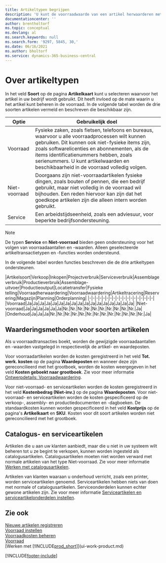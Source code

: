 ```yaml
---
title: Artikeltypen begrijpen
description: 'U kunt de voorraadwaarde van een artikel herwaarderen met de waarderingsmethoden FIFO of Gemiddeld, als de kosten van een artikel veranderen om andere redenen dan transacties.'
documentationcenter: ''
author: brentholtorf
ms.topic: conceptual
ms.devlang: al
ms.search.keywords: null
ms.search.form: '9297, 5845, 30,'
ms.date: 06/16/2021
ms.author: bholtorf
ms.service: dynamics-365-business-central
---
```

# <a name="about-item-types"></a>Over artikeltypen
In het veld **Soort** op de pagina **Artikelkaart** kunt u selecteren waarvoor het artikel in uw bedrijf wordt gebruikt. Dit heeft invloed op de mate waarin u het artikel kunt beheren in de voorraad. In de volgende tabel worden de drie soorten artikelen vermeld en beschreven die beschikbaar zijn.

|Optie|Gebruikelijk doel|
|------|-----------|
|Voorraad|Fysieke zaken, zoals fietsen, telefoons en bureaus, waarvoor u alle voorraadprocessen wilt kunnen gebruiken. Dit kunnen ook niet-fysieke items zijn, zoals softwarelicenties en abonnementen, als de items identificatienummers hebben, zoals serienummers. U kunt artikelwaarden en beschikbaarheid in de voorraad volledig volgen.|
|Niet-voorraad|Doorgaans zijn niet-voorraadartikelen fysieke dingen, zoals bouten of pennen, die een bedrijf gebruikt, maar niet volledig in de voorraad wil bijhouden. Een reden hiervoor kan zijn dat het goedkope artikelen zijn die alleen intern worden gebruikt.|
|Service|Een arbeidstijdseenheid, zoals een adviesuur, voor beperkte bedrijfsondersteuning.|

> [!NOTE]
> De typen **Service** en **Niet-voorraad** bieden geen ondersteuning voor het volgen van voorraadaantallen en -waarden. Alleen geselecteerde artikeltransactietypen en -functies worden ondersteund.

In de volgende tabel worden functies beschreven die de drie artikeltypen ondersteunen.

|Artikelsoort|Verkoop|Inkopen|Projectverbruik|Serviceverbruik|Assemblageverbruik|Productieverbruik|Assemblage-uitvoer|Productieoutput|Locatietransfer|Fysieke telling|Voorraadherwaardering|Voorraadwaardering|Artikeltracering|Reservering|Magazijn|Planning|Orderplanning|
|-|-|-|-|-|-|-|-|-|-|-|-|-|-|-|-|-|-|-|
|Voorraad|Ja|Ja|Ja|Ja|Ja|Ja|Ja|Ja|Ja|Ja|Ja|Ja|Ja|Ja|Ja|Ja|Ja|
|Niet-voorraad|Ja|Ja|Ja|Ja|Ja|Ja|Nr.|Nr.|Nr.|Nr.|Nr.|Nr.|Nr.|Nr.|Nr.|Nr.|Ja|
|Onderhoud|Ja|Ja|Ja|Nr.|Nr.|Nr.|Nr.|Nr.|Nr.|Nr.|Nr.|Nr.|Nr.|Nr.|Nr.|Nr.|Ja|

## <a name="costing-methods-for-types-of-items"></a>Waarderingsmethoden voor soorten artikelen
Als u voorraadtransacties boekt, worden de gewijzigde voorraadaantallen en -waarden vastgelegd in respectievelijk de artikel- en waardeposten. 

Voor voorraadartikelen worden de kosten geregistreerd in het veld **Tot. werk. kosten** op de pagina **Waardeposten** en wanneer deze zijn gereconcilieerd met het grootboek, worden de kosten weergegeven in het veld **Kosten geboekt naar grootboek**. Zie voor meer informatie [Ontwerpdetails: Voorraadwaardering](design-details-inventory-costing.md).

Voor niet-voorraad- en serviceartikelen worden de kosten geregistreerd in het veld **Kostenbedrag (Niet-inv.)** op de pagina **Waardeposten**. Voor niet-voorraad- en serviceartikelen worden de kosten gespecificeerd op de verkoop-, assembly- en productiedocumenten en -dagboeken. De standaardkosten kunnen worden gespecificeerd in het veld **Kostprijs** op de pagina's **Artikelkaart** en **SKU**. Kosten voor dit soort artikelen worden niet gereconcilieerd met het grootboek. 

## <a name="catalog-and-service-items"></a>Catalogus- en serviceartikelen
Artikelen die u aan uw klanten aanbiedt, maar die u niet in uw systeem wilt beheren tot u ze begint te verkopen, kunnen worden ingesteld als catalogusartikelen. Catalogusartikelen moeten niet worden verward met normale artikelen van het type Niet-voorraad. Zie voor meer informatie [Werken met catalogusartikelen](inventory-how-work-nonstock-items.md).

Artikelen van klanten waaraan u onderhoud verricht, zoals een printer, worden serviceartikelen genoemd. Serviceartikelen hebben niets van doen met normale of catalogusartikelen. Serviceonderdelen kunnen echter gewone artikelen zijn. Zie voor meer informatie [Serviceartikelen en serviceartikelonderdelen instellen](service-how-setup-service-items.md).

## <a name="see-also"></a>Zie ook
[Nieuwe artikelen registreren](inventory-how-register-new-items.md)  
[Voorraad instellen](inventory-setup-inventory.md)  
[Voorraadkosten beheren](finance-manage-inventory-costs.md)  
[Voorraad](inventory-manage-inventory.md)  
[Werken met [!INCLUDE[prod_short](includes/prod_short.md)]](ui-work-product.md)


[!INCLUDE[footer-include](includes/footer-banner.md)]
